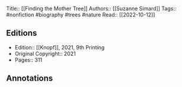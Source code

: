 Title:: [[Finding the Mother Tree]]
Authors:: [[Suzanne Simard]]
Tags:: #nonfiction #biography #trees #nature 
Read:: [[2022-10-12]]

## Editions
- Edition:: [[Knopf]], 2021, 9th Printing
- Original Copyright:: 2021
- Pages:: 311

## Annotations
